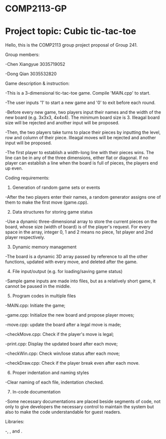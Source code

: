 # COMP2113-GP 

# Project topic: Cubic tic-tac-toe

Hello, this is the COMP2113 group project proposal of Group 241.

Group members:

-Chen Xiangyue 3035719052

-Dong Qian 3035532820

Game description & instruction:

-This is a 3-dimensional tic-tac-toe game. Compile 'MAIN.cpp' to start. 

-The user inputs '1' to start a new game and '0' to exit before each round. 

-Before every new game, two players input their names and the width of the new board (e.g. 3x3x3, 4x4x4). The minimum board size is 3. Illeagal board size will be rejected and another input will be proposed. 

-Then, the two players take turns to place their pieces by inputting the level, row and column of their piece. Illeagal moves will be rejected and another input will be proposed. 

-The first player to establish a width-long line with their pieces wins. The line can be in any of the three dimensions, either flat or diagonal. If no player can establish a line when the board is full of pieces, the players end up even. 

Coding requirements: 

1. Generation of random game sets or events

-After the two players enter their names, a random generator assigns one of them to make the first move (game.cpp). 

2. Data structures for storing game status

-Use a dynamic three-dimensional array to store the current pieces on the board, whose size (width of board) is of the player's request. For every space in the array, integer 0, 1 and 2 means no piece, 1st player and 2nd player respectively. 

3. Dynamic memory management

-The board is a dynamic 3D array passed by reference to all the other functions, updated with every move, and deleted after the game. 

4. File input/output (e.g. for loading/saving game status)

-Sample game inputs are made into files, but as a relatively short game, it cannot be paused in the middle. 

5. Program codes in multiple files

-MAIN.cpp: Initiate the game; 

-game.cpp: Initialize the new board and propose player moves; 

-move.cpp: update the board after a legal move is made; 

-checkMove.cpp: Check if the player's move is legal; 

-print.cpp: Display the updated board after each move;

-checkWin.cpp: Check win/lose status after each move; 

-checkDraw.cpp: Check if the player break even after each move. 

6. Proper indentation and naming styles

-Clear naming of each file, indentation checked.

7. In-code documentation

-Some necessary documentations are placed beside segments of code, not only to give developers the necessary control to maintain the system but also to make the code understandable for guest readers. 

Libraries:

-<iostream>, <cstdlib>, and <cmath>. 
